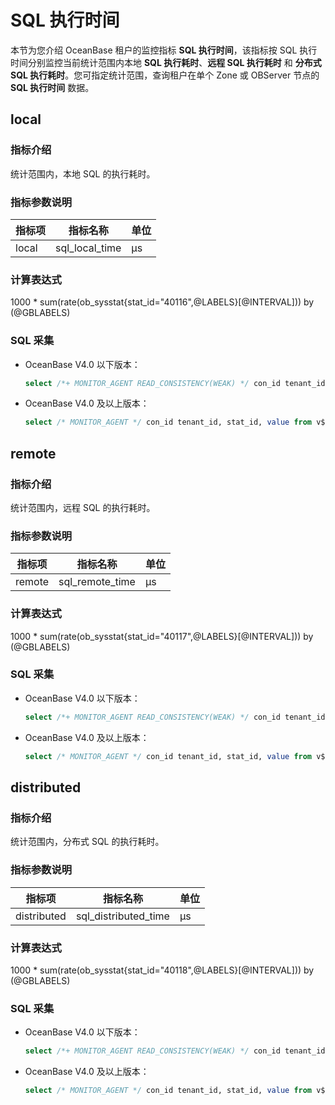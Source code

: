 # SQL 执行时间

本节为您介绍 OceanBase 租户的监控指标 **SQL 执行时间**，该指标按 SQL 执行时间分别监控当前统计范围内本地 **SQL 执行耗时**、**远程 SQL 执行耗时** 和 **分布式 SQL 执行耗时**。您可指定统计范围，查询租户在单个 Zone 或 OBServer 节点的 **SQL 执行时间** 数据。

## local

### 指标介绍

统计范围内，本地 SQL 的执行耗时。

### 指标参数说明

| **指标项** |     **指标名称**      | **单位** |
|---------|-------------------|--------|
| local    | sql_local_time | μs     |

### 计算表达式

1000 * sum(rate(ob_sysstat{stat_id="40116",@LABELS}[@INTERVAL])) by (@GBLABELS)

### SQL 采集

* OceanBase V4.0 以下版本：

  ```sql
  select /*+ MONITOR_AGENT READ_CONSISTENCY(WEAK) */ con_id tenant_id, stat_id, value from v$sysstat where stat_id IN (10000, 10001, 10002, 10003, 10004, 10005, 10006, 140002, 140003, 140005, 140006, 140012, 140013, 40030, 80040, 80041, 130000, 130001, 130002, 130004, 20000, 20001, 20002, 30000, 30001, 30002, 30005, 30006, 30007, 30008, 30009, 30010, 30011, 30012, 30013, 30080, 30081, 40000, 40001, 40002, 40003, 40004, 40005, 40006, 40007, 40008, 40009, 40010, 40011, 40012, 40018, 40019, 40116, 40117, 40118, 50000, 50001, 50002, 50004, 50005, 50008, 50009, 50010, 50011, 50037, 50038, 60000, 60001, 60002, 60003, 60004, 60005, 60019, 60020, 60021, 60022, 60023, 60024, 80057, 120000, 120001, 120009, 120008) and (con_id > 1000 or con_id = 1) and class < 1000
  ```

* OceanBase V4.0 及以上版本：

  ```sql
  select /* MONITOR_AGENT */ con_id tenant_id, stat_id, value from v$sysstat where stat_id IN (10000, 10001, 10002, 10003, 10004, 10005, 10006, 140002, 140003, 140005, 140006, 140012, 140013, 40030, 80040, 80041, 130000, 130001, 130002, 130004, 20000, 20001, 20002, 30000, 30001, 30002, 30005, 30006, 30007, 30008, 30009, 30010, 30011, 30012, 30013, 30080, 30081, 30082, 30083, 30084, 30085, 30086, 40000, 40001, 40002, 40003, 40004, 40005, 40006, 40007, 40008, 40009, 40010, 40011, 40012, 40018, 40019, 40116, 40117, 40118, 50000, 50001, 60087, 50004, 50005, 50008, 50009, 50010, 50011, 50037, 50038, 60000, 60001, 60002, 60003, 60004, 60005, 60019, 60020, 60021, 60022, 60023, 60024, 80001, 80002, 80003, 80007, 80008, 80009, 80057, 120000, 120001, 120009, 120008) and (con_id > 1000 or con_id = 1) and class < 1000
  ```

## remote

### 指标介绍

统计范围内，远程 SQL 的执行耗时。

### 指标参数说明

| **指标项** |         **指标名称**         | **单位** |
|---------|--------------------------|--------|
| remote    | sql_remote_time | μs     |

### 计算表达式

1000 * sum(rate(ob_sysstat{stat_id="40117",@LABELS}[@INTERVAL])) by (@GBLABELS)

### SQL 采集

* OceanBase V4.0 以下版本：

  ```sql
  select /*+ MONITOR_AGENT READ_CONSISTENCY(WEAK) */ con_id tenant_id, stat_id, value from v$sysstat where stat_id IN (10000, 10001, 10002, 10003, 10004, 10005, 10006, 140002, 140003, 140005, 140006, 140012, 140013, 40030, 80040, 80041, 130000, 130001, 130002, 130004, 20000, 20001, 20002, 30000, 30001, 30002, 30005, 30006, 30007, 30008, 30009, 30010, 30011, 30012, 30013, 30080, 30081, 40000, 40001, 40002, 40003, 40004, 40005, 40006, 40007, 40008, 40009, 40010, 40011, 40012, 40018, 40019, 40116, 40117, 40118, 50000, 50001, 50002, 50004, 50005, 50008, 50009, 50010, 50011, 50037, 50038, 60000, 60001, 60002, 60003, 60004, 60005, 60019, 60020, 60021, 60022, 60023, 60024, 80057, 120000, 120001, 120009, 120008) and (con_id > 1000 or con_id = 1) and class < 1000
  ```

* OceanBase V4.0 及以上版本：

  ```sql
  select /* MONITOR_AGENT */ con_id tenant_id, stat_id, value from v$sysstat where stat_id IN (10000, 10001, 10002, 10003, 10004, 10005, 10006, 140002, 140003, 140005, 140006, 140012, 140013, 40030, 80040, 80041, 130000, 130001, 130002, 130004, 20000, 20001, 20002, 30000, 30001, 30002, 30005, 30006, 30007, 30008, 30009, 30010, 30011, 30012, 30013, 30080, 30081, 30082, 30083, 30084, 30085, 30086, 40000, 40001, 40002, 40003, 40004, 40005, 40006, 40007, 40008, 40009, 40010, 40011, 40012, 40018, 40019, 40116, 40117, 40118, 50000, 50001, 60087, 50004, 50005, 50008, 50009, 50010, 50011, 50037, 50038, 60000, 60001, 60002, 60003, 60004, 60005, 60019, 60020, 60021, 60022, 60023, 60024, 80001, 80002, 80003, 80007, 80008, 80009, 80057, 120000, 120001, 120009, 120008) and (con_id > 1000 or con_id = 1) and class < 1000
  ```

## distributed

### 指标介绍

统计范围内，分布式 SQL 的执行耗时。

### 指标参数说明

| **指标项** |          **指标名称**          | **单位** |
|---------|----------------------------|--------|
| distributed    | sql_distributed_time | μs    |

### 计算表达式

1000 * sum(rate(ob_sysstat{stat_id="40118",@LABELS}[@INTERVAL])) by (@GBLABELS)

### SQL 采集

* OceanBase V4.0 以下版本：

  ```sql
  select /*+ MONITOR_AGENT READ_CONSISTENCY(WEAK) */ con_id tenant_id, stat_id, value from v$sysstat where stat_id IN (10000, 10001, 10002, 10003, 10004, 10005, 10006, 140002, 140003, 140005, 140006, 140012, 140013, 40030, 80040, 80041, 130000, 130001, 130002, 130004, 20000, 20001, 20002, 30000, 30001, 30002, 30005, 30006, 30007, 30008, 30009, 30010, 30011, 30012, 30013, 30080, 30081, 40000, 40001, 40002, 40003, 40004, 40005, 40006, 40007, 40008, 40009, 40010, 40011, 40012, 40018, 40019, 40116, 40117, 40118, 50000, 50001, 50002, 50004, 50005, 50008, 50009, 50010, 50011, 50037, 50038, 60000, 60001, 60002, 60003, 60004, 60005, 60019, 60020, 60021, 60022, 60023, 60024, 80057, 120000, 120001, 120009, 120008) and (con_id > 1000 or con_id = 1) and class < 1000
  ```

* OceanBase V4.0 及以上版本：

  ```sql
  select /* MONITOR_AGENT */ con_id tenant_id, stat_id, value from v$sysstat where stat_id IN (10000, 10001, 10002, 10003, 10004, 10005, 10006, 140002, 140003, 140005, 140006, 140012, 140013, 40030, 80040, 80041, 130000, 130001, 130002, 130004, 20000, 20001, 20002, 30000, 30001, 30002, 30005, 30006, 30007, 30008, 30009, 30010, 30011, 30012, 30013, 30080, 30081, 30082, 30083, 30084, 30085, 30086, 40000, 40001, 40002, 40003, 40004, 40005, 40006, 40007, 40008, 40009, 40010, 40011, 40012, 40018, 40019, 40116, 40117, 40118, 50000, 50001, 60087, 50004, 50005, 50008, 50009, 50010, 50011, 50037, 50038, 60000, 60001, 60002, 60003, 60004, 60005, 60019, 60020, 60021, 60022, 60023, 60024, 80001, 80002, 80003, 80007, 80008, 80009, 80057, 120000, 120001, 120009, 120008) and (con_id > 1000 or con_id = 1) and class < 1000
  ```

